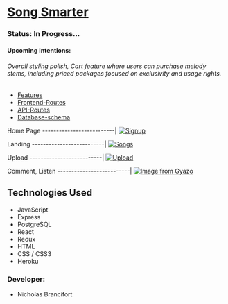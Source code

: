 
# [Song Smarter](https://songs-aa.herokuapp.com)


### Status: In Progress...
#### Upcoming intentions: 
###### Overall styling polish, Cart feature where users can purchase melody stems, including priced packages focused on exclusivity and usage rights.

  * [Features](https://github.com/brancifortnick/Songs_Smarter_/wiki/features)
  * [Frontend-Routes](https://github.com/brancifortnick/Songs_Smarter_/wiki/Frontend-Routes)
  * [API-Routes](https://github.com/brancifortnick/Songs_Smarter_/wiki/API-Documentation)
  * [Database-schema](https://user-images.githubusercontent.com/65651149/123181426-47675980-d45b-11eb-801f-b4a7970388f4.png)


Home Page
--------------------------| 
[![Signup](https://i.gyazo.com/75e7c800cc7a2f08cfd265a608100c49.jpg)](https://gyazo.com/75e7c800cc7a2f08cfd265a608100c49)

Landing 
--------------------------| 
[![Songs](https://i.gyazo.com/f1c1d35bda2a9620976bace4fa787583.jpg)](https://gyazo.com/f1c1d35bda2a9620976bace4fa787583)

Upload
--------------------------|
[![Upload](https://i.gyazo.com/8c0846a11cc0334eaa6a2789e5666bef.jpg)](https://gyazo.com/8c0846a11cc0334eaa6a2789e5666bef)

Comment, Listen
--------------------------| 
[![Image from Gyazo](https://i.gyazo.com/b7062d4b85e7ef2dddf73e13e8e75ac6.jpg)](https://gyazo.com/b7062d4b85e7ef2dddf73e13e8e75ac6)

 ## Technologies Used
 
 * JavaScript
 * Express
 * PostgreSQL
 * React
 * Redux
 * HTML
 * CSS / CSS3
 * Heroku

   
### Developer:

 * Nicholas Brancifort

